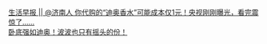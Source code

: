   
[生活早报 ||  @济南人 你代购的“迪奥香水”可能成本仅1元！央视刚刚曝光，看完震惊了……](http://www.dianyue.me/archives/790/01vwoj4u5mjtxg1m/)  
[卧底强如迪奥！波波也只有摇头的份！](http://www.dianyue.me/archives/997/h1foasvebjrifgmt/)